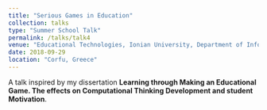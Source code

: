 ```yaml
---
title: "Serious Games in Education"
collection: talks
type: "Summer School Talk"
permalink: /talks/talk4
venue: "Educational Technologies, Ionian University, Department of Informatics, Summer School, September 2018"
date: 2018-09-29
location: "Corfu, Greece"
---
```


A talk inspired by my dissertation **Learning through Making an Educational Game. The effects on Computational Thinking Development and student Motivation**. 
